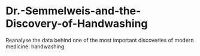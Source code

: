 # Dr.-Semmelweis-and-the-Discovery-of-Handwashing
Reanalyse the data behind one of the most important discoveries of modern medicine: handwashing. 
